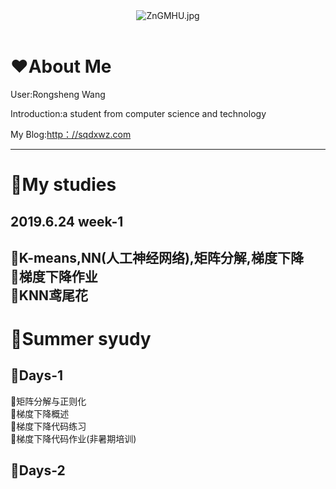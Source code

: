 <center><img src="https://s2.ax1x.com/2019/06/27/ZnGMHU.jpg" alt="ZnGMHU.jpg" border="0" /></center>

</br>

# :heart:About Me

 User:Rongsheng Wang
 
 Introduction:a student from computer science and technology
 
  My Blog:<a href="http：//sqdxwz.com">http：//sqdxwz.com</a>
 
---------------------------------------------------------------------------------------------------------------------------------------

# :open_file_folder:My studies

## 2019.6.24  week-1
:loudspeaker:K-means,NN(人工神经网络),矩阵分解,梯度下降
</br>
:loudspeaker:梯度下降作业
</br>
:loudspeaker:KNN鸢尾花
---------------------------------------------------------------------------------------------------------------------------------------
# :open_file_folder:Summer syudy
## :ledger:Days-1
:pencil:矩阵分解与正则化
</br>
:pencil:梯度下降概述
</br>
:pencil:梯度下降代码练习
</br>
:pencil:梯度下降代码作业(非暑期培训)
## :ledger:Days-2
